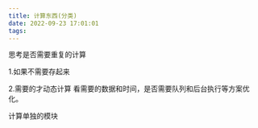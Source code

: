 ```yaml
---
title: 计算东西(分类)
date: 2022-09-23 17:01:01
tags:
---
```


思考是否需要重复的计算

1.如果不需要存起来

2.需要的才动态计算
    看需要的数据和时间，是否需要队列和后台执行等方案优化。

计算单独的模块
